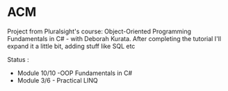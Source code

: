# ACM
Project from Pluralsight's course: Object-Oriented Programming Fundamentals in C# - with Deborah Kurata. 
After completing the tutorial I'll expand it a little bit, adding stuff like SQL etc

Status : 
* Module 10/10 -OOP Fundamentals in C#
* Module 3/6 - Practical LINQ
